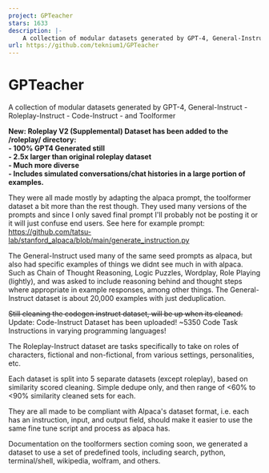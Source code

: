 ```yaml
---
project: GPTeacher
stars: 1633
description: |-
    A collection of modular datasets generated by GPT-4, General-Instruct - Roleplay-Instruct - Code-Instruct - and Toolformer
url: https://github.com/teknium1/GPTeacher
---
```


# GPTeacher
A collection of modular datasets generated by GPT-4, General-Instruct - Roleplay-Instruct - Code-Instruct - and Toolformer

**New: Roleplay V2 (Supplemental) Dataset has been added to the /roleplay/ directory:**  
**- 100% GPT4 Generated still**   
**- 2.5x larger than original roleplay dataset**  
**- Much more diverse**  
**- Includes simulated conversations/chat histories in a large portion of examples.**  

They were all made mostly by adapting the alpaca prompt, the toolformer dataset a bit more than the rest though. They used many versions of the prompts and since I only saved final prompt I'll probably not be posting it or it will just confuse end users. See here for example prompt: https://github.com/tatsu-lab/stanford_alpaca/blob/main/generate_instruction.py

The General-Instruct used many of the same seed prompts as alpaca, but also had specific examples of things we didnt see much in with alpaca. Such as Chain of Thought Reasoning, Logic Puzzles, Wordplay, Role Playing (lightly), and was asked to include reasoning behind and thought steps where appropriate in example responses, among other things. 
The General-Instruct dataset is about 20,000 examples with just deduplication.

~~Still cleaning the codegen instruct dataset, will be up when its cleaned.~~  
Update: Code-Instruct Dataset has been uploaded! ~5350 Code Task Instructions in varying programming languages!

The Roleplay-Instruct dataset are tasks specifically to take on roles of characters, fictional and non-fictional, from various settings, personalities, etc.

Each dataset is split into 5 separate datasets (except roleplay), based on similarity scored cleaning. Simple dedupe only, and then range of <60% to <90% similarity cleaned sets for each.

They are all made to be compliant with Alpaca's dataset format, i.e. each has an instruction, input, and output field, should make it easier to use the same fine tune script and process as alpaca has.

Documentation on the toolformers section coming soon, we generated a dataset to use a set of predefined tools, including search, python, terminal/shell, wikipedia, wolfram, and others.

